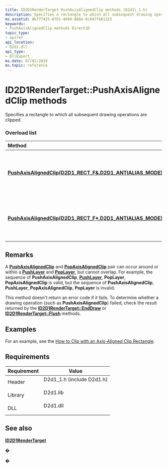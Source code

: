 ```yaml
---
title: ID2D1RenderTarget PushAxisAlignedClip methods (D2d1\_1.h)
description: Specifies a rectangle to which all subsequent drawing operations are clipped.
ms.assetid: 8b777425-07b1-4494-889a-0c947fb61315
keywords:
- PushAxisAlignedClip methods Direct2D
topic_type:
- apiref
api_location:
- D2d1.dll
api_type:
- DllExport
ms.date: 07/02/2019
ms.topic: reference
---
```


# ID2D1RenderTarget::PushAxisAlignedClip methods

Specifies a rectangle to which all subsequent drawing operations are clipped.

### Overload list



| Method                                                                                                                                         | Description                                                                               |
|:-----------------------------------------------------------------------------------------------------------------------------------------------|:------------------------------------------------------------------------------------------|
| [**PushAxisAlignedClip(D2D1\_RECT\_F&,D2D1\_ANTIALIAS\_MODE)**](/windows/win32/api/d2d1/nf-d2d1-id2d1rendertarget-pushaxisalignedclip(constd2d1_rect_f__d2d1_antialias_mode))  | Specifies a rectangle to which all subsequent drawing operations are clipped. <br/> |
| [**PushAxisAlignedClip(D2D1\_RECT\_F\*,D2D1\_ANTIALIAS\_MODE)**](/windows/win32/api/d2d1/nf-d2d1-id2d1rendertarget-pushaxisalignedclip(constd2d1_rect_f__d2d1_antialias_mode)) | Specifies a rectangle to which all subsequent drawing operations are clipped. <br/> |



## Remarks

A [**PushAxisAlignedClip**](/windows/win32/api/d2d1/nf-d2d1-id2d1rendertarget-pushaxisalignedclip(constd2d1_rect_f__d2d1_antialias_mode)) and [**PopAxisAlignedClip**](/windows/win32/api/d2d1/nf-d2d1-id2d1rendertarget-popaxisalignedclip) pair can occur around or within a [**PushLayer**](/windows/win32/api/d2d1/nf-d2d1-id2d1rendertarget-pushlayer(constd2d1_layer_parameters__id2d1layer)) and [**PopLayer**](/windows/win32/api/d2d1/nf-d2d1-id2d1rendertarget-poplayer), but cannot overlap. For example, the sequence of **PushAxisAlignedClip**, [**PushLayer**](/windows/win32/api/d2d1/nf-d2d1-id2d1rendertarget-pushlayer(constd2d1_layer_parameters__id2d1layer)), **PopLayer**, **PopAxisAlignedClip** is valid, but the sequence of **PushAxisAlignedClip**, **PushLayer**, **PopAxisAlignedClip**, **PopLayer** is invalid.

This method doesn't return an error code if it fails. To determine whether a drawing operation (such as **PushAxisAlignedClip**) failed, check the result returned by the [**ID2D1RenderTarget::EndDraw**](/windows/win32/api/d2d1/nf-d2d1-id2d1rendertarget-enddraw) or [**ID2D1RenderTarget::Flush**](/windows/win32/api/d2d1/nf-d2d1-id2d1rendertarget-flush) methods.

## Examples

For an example, see the [How to Clip with an Axis-Aligned Clip Rectangle](how-to-clip-with-axis-aligned-rects.md).

## Requirements



| Requirement | Value |
|--------------------|-------------------------------------------------------------------------------------------------------|
| Header<br/>  | <dl> <dt>D2d1\_1.h (include D2d1.h)</dt> </dl> |
| Library<br/> | <dl> <dt>D2d1.lib</dt> </dl>                   |
| DLL<br/>     | <dl> <dt>D2d1.dll</dt> </dl>                   |



## See also

<dl> <dt>

[**ID2D1RenderTarget**](/windows/win32/api/d2d1/nn-d2d1-id2d1rendertarget)
</dt> </dl>

�

�
